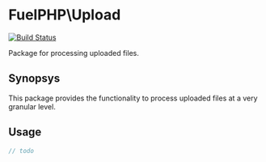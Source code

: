 # FuelPHP\\Upload

[![Build Status](https://travis-ci.org/fuelphp/upload.png?branch=master)](https://travis-ci.org/fuelphp/upload)

Package for processing uploaded files.

## Synopsys

This package provides the functionality to process uploaded files at a very granular level.

## Usage

```php
// todo
```
